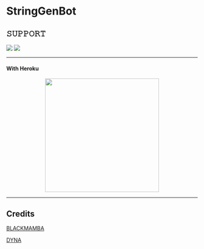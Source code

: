 # StringGenBot

## 𝚂𝚄𝙿𝙿𝙾𝚁𝚃 
                          
<a href="https://t.me/DYNA_SUPPORT"><img src="https://img.shields.io/badge/Join-SUPPORT%20GROUP-red.svg?logo=Telegram"></a>
<a href="https://t.me/DYNA_NETWORK"><img src="https://img.shields.io/badge/Join-SUPPORT%20CHANNEL-red.svg?logo=Telegram"></a>

-------------------------------------------------

#### With Heroku


<p align="center"><a href="https://heroku.com/deploy?template=https://github.com/Hell-x/DYNANETWORK/StringGenBot"><img src="https://img.shields.io/badge/HEROKU-DEPLOY-blue?style=plastic&logo=heroku&logoColor=yellow"width="300"heigh="100" /></a></p>

  

-------------------------------------------------

## Credits 


[BLACKMAMBA](https://t.me/BLACK_MAMBA_RETURNS_OP)<p>
[DYNA](https://t.me/DYNA_OPTIMISE)
